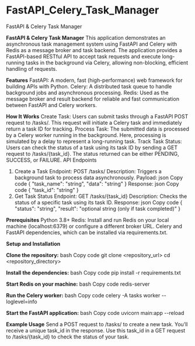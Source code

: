 # FastAPI_Celery_Task_Manager
FastAPI &amp; Celery Task Manager


**FastAPI & Celery Task Manager**
This application demonstrates an asynchronous task management system using FastAPI and Celery with Redis as a message broker and task backend. The application provides a FastAPI-based RESTful API to accept task requests and execute long-running tasks in the background via Celery, allowing non-blocking, efficient handling of requests.

**Features**
FastAPI: A modern, fast (high-performance) web framework for building APIs with Python.
Celery: A distributed task queue to handle background jobs and asynchronous processing.
Redis: Used as the message broker and result backend for reliable and fast communication between FastAPI and Celery workers.

**How It Works**
Create Task: Users can submit tasks through a FastAPI POST request to /tasks/. This request will initiate a Celery task and immediately return a task ID for tracking.
Process Task: The submitted data is processed by a Celery worker running in the background. Here, processing is simulated by a delay to represent a long-running task.
Track Task Status: Users can check the status of a task using its task ID by sending a GET request to /tasks/{task_id}. The status returned can be either PENDING, SUCCESS, or FAILURE.
API Endpoints
1. Create a Task
Endpoint: POST /tasks/
Description: Triggers a background task to process data asynchronously.
Payload:
json
Copy code
{
  "task_name": "string",
  "data": "string"
}
Response:
json
Copy code
{
  "task_id": "string"
}
2. Get Task Status
Endpoint: GET /tasks/{task_id}
Description: Checks the status of a specific task using its task ID.
Response:
json
Copy code
{
  "status": "string",
  "result": "optional string (only if task completed)"
}

**Prerequisites**
Python 3.8+
Redis: Install and run Redis on your local machine (localhost:6379) or configure a different broker URL.
Celery and FastAPI dependencies, which can be installed via requirements.txt.

**Setup and Installation**

**Clone the repository:**
bash
Copy code
git clone <repository_url>
cd <repository_directory>

**Install the dependencies:**
bash
Copy code
pip install -r requirements.txt

**Start Redis on your machine:**
bash
Copy code
redis-server

**Run the Celery worker:**
bash
Copy code
celery -A tasks worker --loglevel=info

**Start the FastAPI application:**
bash
Copy code
uvicorn main:app --reload

**Example Usage**
Send a POST request to /tasks/ to create a new task. You’ll receive a unique task_id in the response.
Use this task_id in a GET request to /tasks/{task_id} to check the status of your task.
